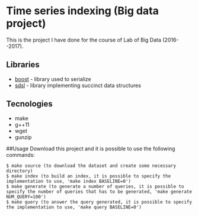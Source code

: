 # Time series indexing (Big data project)
This is the project I have done for the course of Lab of Big Data (2016--2017).

## Libraries
* [boost](http://www.boost.org) - library used to serialize
* [sdsl](https://github.com/simongog/sdsl-lite) - library implementing succinct data structures

## Tecnologies
* make
* g++11
* wget
* gunzip

##Usage
Download this project and it is possible to use the following commands:

```
$ make source (to download the dataset and create some necessary directory)
$ make index (to build an index, it is possible to specify the implementation to use, 'make index BASELINE=0')
$ make generate (to generate a number of queries, it is possible to specify the number of queries that has to be generated, 'make generate NUM_QUERY=100')
$ make query (to answer the query generated, it is possible to specify the implementation to use, 'make query BASELINE=0')
```